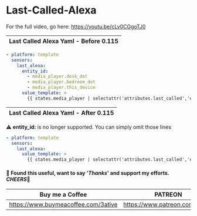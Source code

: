 # Last-Called-Alexa

For the full video, go here: https://youtu.be/cLv0CGgoTJ0


| Last Called Alexa Yaml - Before 0.115 |
| --- |

```yaml
- platform: template
  sensors:
    last_alexa:
      entity_id:
        - media_player.desk_dot
        - media_player.bedroom_dot
        - media_player.this_device
      value_template: >
        {{ states.media_player | selectattr('attributes.last_called','eq',True) | map(attribute='entity_id') | first }}
```

| Last Called Alexa Yaml - After 0.115 |
| --- |

:warning: **entity_id:** is no longer supported. You can simply omit those lines

```yaml
- platform: template
  sensors:
    last_alexa:
      value_template: >
        {{ states.media_player | selectattr('attributes.last_called','eq',True) | map(attribute='entity_id') | first }}
```

#### 💖 Found this useful, want to say '*Thanks*' and support my efforts. *CHEERS*🍺
| Buy me a Coffee | PATREON |
|-----------------|---------|
| https://www.buymeacoffee.com/3ative | https://www.patreon.com/3ative |

